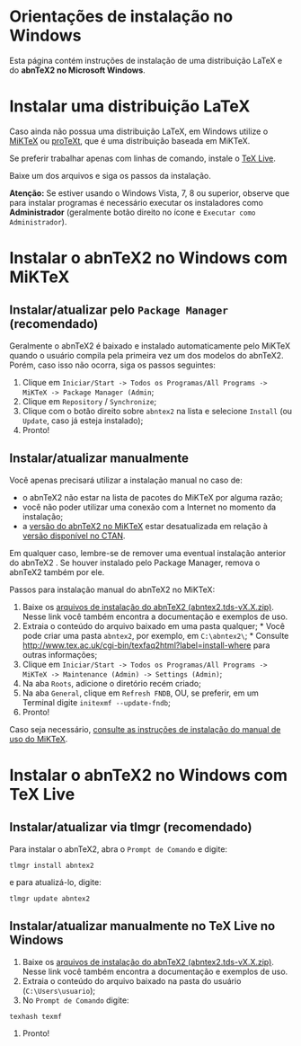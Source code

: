# Orientações de instalação no Windows #

Esta página contém instruções de instalação de uma distribuição LaTeX e do **abnTeX2 no Microsoft Windows**.



# Instalar uma distribuição LaTeX #

Caso ainda não possua uma distribuição LaTeX, em Windows utilize o [MiKTeX](http://miktex.org/download) ou [proTeXt](http://www.tug.org/protext/), que é uma distribuição baseada em MiKTeX.

Se preferir trabalhar apenas com linhas de comando, instale o [TeX Live](http://www.tug.org/texlive/acquire-netinstall.html).

Baixe um dos arquivos e siga os passos da instalação.

**Atenção:** Se estiver usando o Windows Vista, 7, 8 ou superior, observe que para instalar programas é necessário executar os instaladores como **Administrador** (geralmente botão direito no ícone e `Executar como Administrador`).

# Instalar o abnTeX2 no Windows com MiKTeX #

## Instalar/atualizar pelo `Package Manager` (recomendado) ##

Geralmente o abnTeX2 é baixado e instalado automaticamente pelo MiKTeX quando o usuário compila pela primeira vez um dos modelos do abnTeX2. Porém, caso isso não ocorra, siga os passos seguintes:

  1. Clique em `Iniciar/Start -> Todos os Programas/All Programs -> MiKTeX -> Package Manager (Admin`;
  1. Clique em `Repository` / `Synchronize`;
  1. Clique com o botão direito sobre `abntex2` na lista e selecione `Install` (ou `Update`, caso já esteja instalado);
  1. Pronto!

## Instalar/atualizar manualmente ##

Você apenas precisará utilizar a instalação manual  no caso de:
  * o abnTeX2 não estar na lista de pacotes do MiKTeX por alguma razão;
  * você não poder utilizar uma conexão com a Internet no momento da instalação;
  * a [versão do abnTeX2 no MiKTeX](http://miktex.org/packages/abntex2) estar desatualizada em relação à [versão disponível no CTAN](http://www.ctan.org/pkg/abntex2).

Em qualquer caso, lembre-se de remover uma eventual instalação anterior do abnTeX2 . Se houver instalado pelo Package Manager, remova o abnTeX2 também por ele.

Passos para instalação manual do abnTeX2 no MiKTeX:

  1. Baixe os [arquivos de instalação do abnTeX2 (abntex2.tds-vX.X.zip)](http://code.google.com/p/abntex2/downloads/list). Nesse link você também encontra a documentação e exemplos de uso.
  1. Extraia o conteúdo do arquivo baixado em uma pasta qualquer;
    * Você pode criar uma pasta `abntex2`, por exemplo, em `C:\abntex2\`;
    * Consulte http://www.tex.ac.uk/cgi-bin/texfaq2html?label=install-where para outras informações;
  1. Clique em `Iniciar/Start -> Todos os Programas/All Programs -> MiKTeX -> Maintenance (Admin) -> Settings (Admin)`;
  1. Na aba `Roots`, adicione o diretório recém criado;
  1. Na aba `General`, clique em `Refresh FNDB`, OU, se preferir, em um Terminal digite `initexmf --update-fndb`;
  1. Pronto!

Caso seja necessário, [consulte as instruções de instalação do manual de uso do MiKTeX](http://docs.miktex.org/faq/maintenance.html#styfiles).

# Instalar o abnTeX2 no Windows com TeX Live #

## Instalar/atualizar via tlmgr (recomendado) ##

Para instalar o abnTeX2, abra o `Prompt de Comando` e digite:

```
tlmgr install abntex2
```

e para atualizá-lo, digite:

```
tlmgr update abntex2
```

## Instalar/atualizar manualmente no TeX Live no Windows ##

  1. Baixe os [arquivos de instalação do abnTeX2 (abntex2.tds-vX.X.zip)](https://code.google.com/p/abntex2/wiki/Download). Nesse link você também encontra a documentação e exemplos de uso.
  1. Extraia o conteúdo do arquivo baixado na pasta do usuário (`C:\Users\usuario`);
  1. No `Prompt de Comando` digite:
```
texhash texmf
```
  1. Pronto!